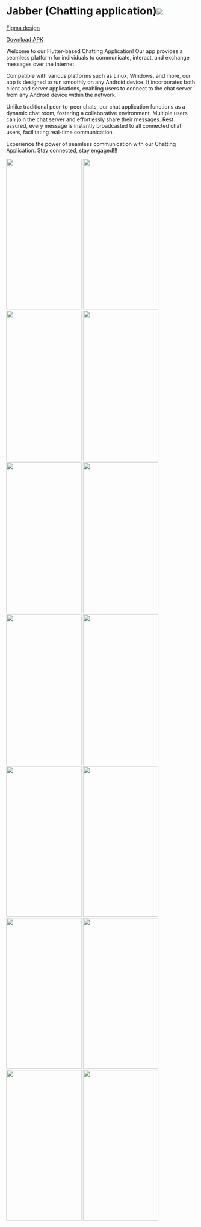 # Jabber (Chatting application)<a href="https://github.com/chitraarasu/Jabber/blob/master/LICENSE" alt="GitHub license"><img src="https://img.shields.io/badge/License-GPL%20v3-blue.svg" ></a>

<a href="https://www.figma.com/proto/FdZiXa1y3BM0SOGxSC1D5D/Jabber?node-id=0%3A1&scaling=scale-down&page-id=0%3A1&starting-point-node-id=167%3A46&show-proto-sidebar=1">Figma design</a>

<a href="https://drive.google.com/file/d/1NKk02JQcZkKCVzNKhj4ne0mrtt76Am2l/view?usp=sharing">Download APK</a>

Welcome to our Flutter-based Chatting Application! Our app provides a seamless platform for individuals to communicate, interact, and exchange messages over the Internet.

Compatible with various platforms such as Linux, Windows, and more, our app is designed to run smoothly on any Android device. It incorporates both client and server applications, enabling users to connect to the chat server from any Android device within the network.

Unlike traditional peer-to-peer chats, our chat application functions as a dynamic chat room, fostering a collaborative environment. Multiple users can join the chat server and effortlessly share their messages. Rest assured, every message is instantly broadcasted to all connected chat users, facilitating real-time communication.

Experience the power of seamless communication with our Chatting Application. Stay connected, stay engaged!!!

<p float="left">
  <img src="https://user-images.githubusercontent.com/75994428/210581236-b68b9ded-820f-4bb0-bec7-a9192ded530a.jpg" width="200" height="400" />
  <img src="https://user-images.githubusercontent.com/75994428/210581240-8677a4bf-f199-41b2-b01f-e4ddcdb341a2.jpg" width="200" height="400" />
  <img src="https://user-images.githubusercontent.com/75994428/210581243-2dbc8c34-2405-492a-9ae0-ebfd2d45638b.jpg" width="200" height="400" />
  <img src="https://github.com/chitraarasu/Jabber/assets/75994428/9ec3167d-dd4e-4dd3-ad2a-8e6456386c0d" width="200" height="400" />

  <img src="https://github.com/chitraarasu/Jabber/assets/75994428/e5bf108d-9672-4df7-b694-325dd81ece1a" width="200" height="400" />
  <img src="https://user-images.githubusercontent.com/75994428/210581254-5517e0b4-308a-4b05-b80f-edaebf98dc43.jpg" width="200" height="400" />
  <img src="https://user-images.githubusercontent.com/75994428/210581260-e4df3f47-9754-42ae-83e9-5f9e4adebcd0.jpg" width="200" height="400" />
  <img src="https://user-images.githubusercontent.com/75994428/210581202-f4ed92d6-eb2f-4afd-857b-e28e310ca58b.jpg" width="200" height="400" />

  <img src="https://user-images.githubusercontent.com/75994428/210581209-b8163985-c270-4b4d-9543-05c88e79c3b4.jpg" width="200" height="400" />
  <img src="https://user-images.githubusercontent.com/75994428/210581215-0c0d394e-e03b-4a51-a011-c40249d81151.jpg" width="200" height="400" />
  <img src="https://github.com/chitraarasu/Jabber/assets/75994428/1cccd7a9-e983-4771-8fce-0d11dfe11e39" width="200" height="400" />
  <img src="https://user-images.githubusercontent.com/75994428/210581224-7c50acac-f41c-48a8-90fb-cc8abe478b5d.jpg" width="200" height="400" /> 

  <img src="https://user-images.githubusercontent.com/75994428/210581226-254000e3-3f4e-4da2-95f4-2cfcc1d11183.jpg" width="200" height="400" /> 
  <img src="https://github.com/chitraarasu/Jabber/assets/75994428/648765e7-746b-41fe-aded-42810cb3d328" width="200" height="400" /> 

</p>
